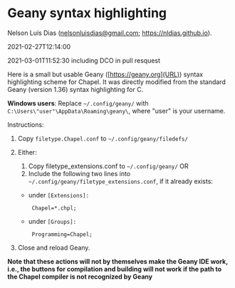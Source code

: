 # Geany syntax highlighting

Nelson Luís Dias (<nelsonluisdias@gmail.com>; <https://nldias.github.io>).  

2021-02-27T12:14:00

2021-03-01T11:52:30 including DCO in pull resquest

Here is a small but usable Geany ([https://geany.org](URL))  syntax highlighting scheme for Chapel.  It was directly modified from the standard Geany (version 1.36) syntax highlighting for C.

**Windows users**: Replace `~/.config/geany/` with `C:\Users\"user"\AppData\Roaming\geany\`,
where "user" is your username.

Instructions:

   1. Copy `filetype.Chapel.conf` to `~/.config/geany/filedefs/`

   2. Either:
      1.  Copy filetype_extensions.conf to `~/.config/geany/` OR
      2.  Include the following two lines into `~/.config/geany/filetype_extensions.conf`, if it already exists:
        * under `[Extensions]:`

               Chapel=*.chpl;

        * under `[Groups]:`

               Programming=Chapel;

3. Close and reload Geany.

**Note that these actions will not by themselves make the Geany IDE work, i.e., the buttons for compilation and building will not work if the path to the Chapel compiler is not recognized by Geany**

